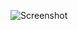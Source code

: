 ![Screenshot](https://raw.githubusercontent.com/Cryakl/Ultimate-RAT-Collection/refs/heads/main/LittleBusters/LittleBusters%201.0/Screenshot.png)

